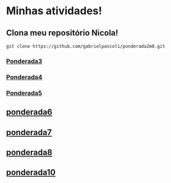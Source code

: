 # Minhas atividades!

## Clona meu repositório Nicola!
```
git clone https://github.com/gabrielpascoli/ponderada2m8.git
```

### [Ponderada3](https://github.com/gabrielpascoli/ponderada2m8/tree/main/src/ponderada3)

### [Ponderada4](https://github.com/gabrielpascoli/ponderada2m8/tree/main/src/ponderada4)

### [Ponderada5](https://github.com/gabrielpascoli/ponderada2m8/tree/main/src/ponderada5)

## [ponderada6](https://github.com/gabrielpascoli/ponderada2m8/tree/main/src/ponderada6)

## [ponderada7](https://github.com/gabrielpascoli/ponderada2m8/tree/main/src/ponderada7)

## [ponderada8](https://github.com/gabrielpascoli/ponderada2m8/tree/main/src/ponderada8)

## [ponderada10](https://github.com/gabrielpascoli/ponderada2m8/tree/main/src/ponderada10)